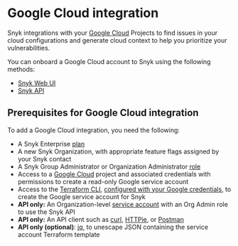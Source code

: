 # Google Cloud integration

Snyk integrations with your [Google Cloud](https://cloud.google.com/) Projects to find issues in your cloud configurations and generate cloud context to help you prioritize your vulnerabilities.

You can onboard a Google Cloud account to Snyk using the following methods:

* [Snyk Web UI](google-cloud-integration-web-ui/)
* [Snyk API](google-cloud-integration-api/)

## Prerequisites for Google Cloud integration

To add a Google Cloud integration, you need the following:

* A Snyk Enterprise [plan](https://snyk.io/plans/)
* A new Snyk Organization, with appropriate feature flags assigned by your Snyk contact
* A Snyk Group Administrator or Organization Administrator [role](broken-reference)
* Access to a [Google Cloud](https://cloud.google.com/) project and associated credentials with permissions to create a read-only Google service account
* Access to the [Terraform CLI](https://www.terraform.io/downloads), [configured with your Google credentials](https://registry.terraform.io/providers/hashicorp/google/latest/docs/guides/getting\_started), to create the Google service account for Snyk
* **API only:** An Organization-level [service account](../../../getting-started-with-the-snyk-enterprise-plan/service-accounts/) with an Org Admin role to use the Snyk API
* **API only:** An API client such as [curl](https://curl.se/), [HTTPie](https://httpie.io/), or [Postman](https://www.postman.com/)
* **API only (optional)**: [jq](https://stedolan.github.io/jq/), to unescape JSON containing the service account Terraform template
